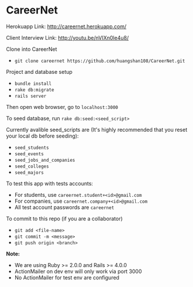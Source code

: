 # CareerNet

Herokuapp Link: http://careernet.herokuapp.com/

Client Interview Link: http://youtu.be/nVIXn0le4u8/

Clone into CareerNet
* `git clone careernet https://github.com/huangshan108/CareerNet.git`

Project and database setup
* `bundle install`
* `rake db:migrate`
* `rails server`

Then open web browser, go to `localhost:3000`

To seed database, run `rake db:seed:<seed_script>`

Currently avalible seed_scripts are (It's highly recommended that you reset your local db before seeding):
* `seed_students`
* `seed_events`
* `seed_jobs_and_companies`
* `seed_colleges`
* `seed_majors`

To test this app with tests accounts:
* For students, use `careernet.student+<id>@gmail.com`
* For companies, use `careernet.company+<id>@gmail.com`
* All test account passwords are `careernet`

To commit to this repo (if you are a collaborator)
* `git add <file-name>`
* `git commit -m <message>`
* `git push origin <branch>`

**Note:**
* We are using Ruby >= 2.0.0 and Rails >= 4.0.0
* ActionMailer on dev env will only work via port 3000
* No ActionMailer for test env are configured
